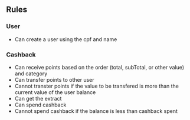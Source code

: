 ## Rules

### User

- Can create a user using the cpf and name

### Cashback

- Can receive points based on the order (total, subTotal, or other value) and category
- Can transfer points to other user
- Cannot transter points if the value to be transfered is more than the current value of the user balance
- Can get the extract
- Can spend cashback
- Cannot spend cashback if the balance is less than cashback spent
